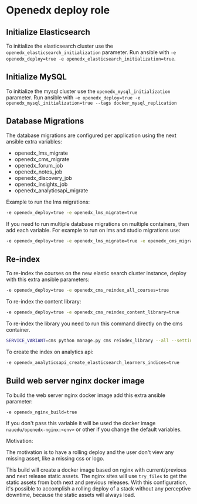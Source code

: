 # Openedx deploy role

## Initialize Elasticsearch
To initialize the elasticsearch cluster use the `openedx_elasticsearch_initialization` parameter.
Run ansible with `-e openedx_deploy=true -e openedx_elasticsearch_initialization=true`.

## Initialize MySQL
To initialize the mysql cluster use the `openedx_mysql_initialization` parameter.
Run ansible with `-e openedx_deploy=true -e openedx_mysql_initialization=true --tags docker_mysql_replication`

## Database Migrations
The database migrations are configured per application using the next ansible extra variables:
- openedx_lms_migrate
- openedx_cms_migrate
- openedx_forum_job
- openedx_notes_job
- openedx_discovery_job
- openedx_insights_job
- openedx_analyticsapi_migrate

Example to run the lms migrations:
```bash
-e openedx_deploy=true -e openedx_lms_migrate=true
```
If you need to run multiple database migrations on multiple containers, then add each variable.
For example to run on lms and studio migrations use:
```bash
-e openedx_deploy=true -e openedx_lms_migrate=true -e openedx_cms_migrate=true
```

## Re-index

To re-index the courses on the new elastic search cluster instance, deploy with this extra ansible parameters:

```bash
-e openedx_deploy=true -e openedx_cms_reindex_all_courses=true
```

To re-index the content library:
```bash
-e openedx_deploy=true -e openedx_cms_reindex_content_library=true
```

To re-index the library you need to run this command directly on the cms container.
```bash
SERVICE_VARIANT=cms python manage.py cms reindex_library --all --settings nau_production
```

To create the index on analytics api:
```bash
-e openedx_analyticsapi_create_elasticsearch_learners_indices=true
```

## Build web server nginx docker image

To build the web server nginx docker image add this extra ansible parameter:
```bash
-e openedx_nginx_build=true
```
If you don't pass this variable it will be used the docker image `nauedu/openedx-nginx:<env>` or other if you change the default variables.

Motivation:

The motivation is to have a rolling deploy and the user don't view any missing asset, like a missing css or logo.

This build will create a docker image based on nginx with current/previous and next release static assets.
The nginx sites will use `try_files` to get the static assets from both next and previous releases.
With this configuration, it's possible to accomplish a rolling deploy of a stack without any perceptive downtime, because the static assets will always load.
